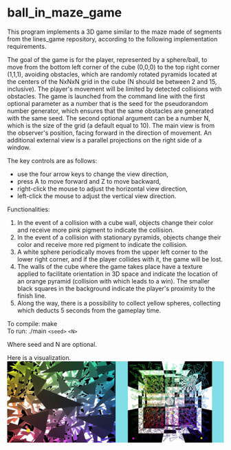 # ball_in_maze_game
This program implements a 3D game similar to the maze made of segments from the lines_game repository, according to the following implementation requirements.

The goal of the game is for the player, represented by a sphere/ball, to move from the bottom left corner of the cube (0,0,0) to the top right corner (1,1,1), avoiding obstacles, which are randomly rotated pyramids located at the centers of the NxNxN grid in the cube (N should be between 2 and 15, inclusive). The player's movement will be limited by detected collisions with obstacles. The game is launched from the command line with the first optional parameter as a number that is the seed for the pseudorandom number generator, which ensures that the same obstacles are generated with the same seed. The second optional argument can be a number N, which is the size of the grid (a default equal to 10). The main view is from the observer's position, facing forward in the direction of movement. An additional external view is a parallel projections on the right side of a window.

The key controls are as follows:
- use the four arrow keys to change the view direction,
- press A to move forward and Z to move backward,
- right-click the mouse to adjust the horizontal view direction,
- left-click the mouse to adjust the vertical view direction.

Functionalities:
1. In the event of a collision with a cube wall, objects change their color and receive more pink pigment to indicate the collision.
2. In the event of a collision with stationary pyramids, objects change their color and receive more red pigment to indicate the collision.
3. A white sphere periodically moves from the upper left corner to the lower right corner, and if the player collides with it, the game will be lost.
4. The walls of the cube where the game takes place have a texture applied to facilitate orientation in 3D space and indicate the location of an orange pyramid (collision with which leads to a win). The smaller black squares in the background indicate the player's proximity to the finish line.
5. Along the way, there is a possibility to collect yellow spheres, collecting which deducts 5 seconds from the gameplay time.

To compile: make  
To run: ./main `<seed>` `<N>`  

Where seed and N are optional.

Here is a visualization.
![alt text](3d_pyramids.JPG)
